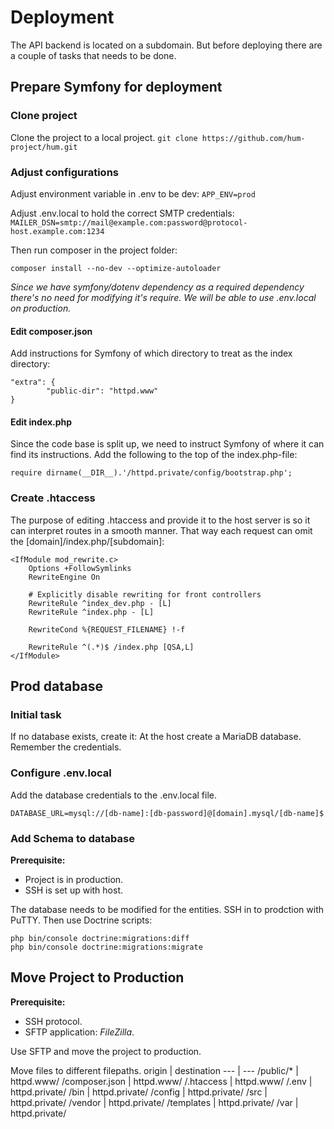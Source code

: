 # Deployment
The API backend is located on a subdomain. But before 
deploying there are a couple of tasks that needs to be 
done.

## Prepare Symfony for deployment
### Clone project
Clone the project to a local project.
`` git clone https://github.com/hum-project/hum.git ``

### Adjust configurations
Adjust environment variable in .env to be dev:
``
APP_ENV=prod
``

Adjust .env.local to hold the correct SMTP credentials: 
``
MAILER_DSN=smtp://mail@example.com:password@protocol-host.example.com:1234
``

Then run composer in the project folder:  
```
composer install --no-dev --optimize-autoloader
```

*Since we have symfony/dotenv dependency as a required dependency 
there's no need for modifying it's require. We will be able 
to use .env.local on production.*

#### Edit composer.json
Add instructions for Symfony of which directory to treat as the index directory: 
```
"extra": {
        "public-dir": "httpd.www"
}
```
#### Edit index.php
Since the code base is split up, we need to instruct Symfony of where it can find its instructions. Add the following to the top of the index.php-file: 
```
require dirname(__DIR__).'/httpd.private/config/bootstrap.php';
```

### Create .htaccess 
The purpose of editing .htaccess and provide it to the host server is so it can interpret routes in a smooth manner. That way each request can omit the [domain]/index.php/[subdomain]: 

```
<IfModule mod_rewrite.c>
    Options +FollowSymlinks
    RewriteEngine On

    # Explicitly disable rewriting for front controllers
    RewriteRule ^index_dev.php - [L]
    RewriteRule ^index.php - [L]

    RewriteCond %{REQUEST_FILENAME} !-f

    RewriteRule ^(.*)$ /index.php [QSA,L]
</IfModule>
```

## Prod database
### Initial task
If no database exists, create it: At the host create 
a MariaDB database. Remember the credentials.

### Configure .env.local
Add the database credentials to the .env.local file.
```
DATABASE_URL=mysql://[db-name]:[db-password]@[domain].mysql/[db-name]$
```

### Add Schema to database
**Prerequisite:** 
* Project is in production. 
* SSH is set up with host.

The database needs to be modified for the entities. 
SSH in to prodction with PuTTY. Then use Doctrine scripts:
```
php bin/console doctrine:migrations:diff
php bin/console doctrine:migrations:migrate
```

## Move Project to Production
**Prerequisite:** 
* SSH protocol.
* SFTP application: *FileZilla*. 

Use SFTP and move the project to production. 


Move files to different filepaths. 
origin | destination
--- | ---
/public/* | httpd.www/
/composer.json | httpd.www/
/.htaccess | httpd.www/
/.env | httpd.private/
/bin | httpd.private/
/config | httpd.private/
/src | httpd.private/
/vendor | httpd.private/
/templates | httpd.private/
/var | httpd.private/
